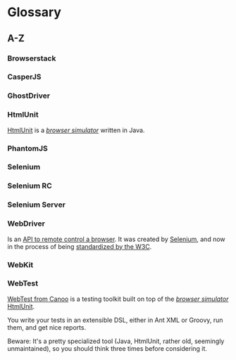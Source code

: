 # Glossary

## A-Z

### Browserstack

### CasperJS

### GhostDriver

### HtmlUnit

[HtmlUnit](https://en.wikipedia.org/wiki/HtmlUnit) is a *[browser simulator](clients.md#browser-simulators)* written in Java.

### PhantomJS

### Selenium

### Selenium RC

### Selenium Server

### WebDriver

Is an [API to remote control a browser](#remote-control-apis). It was created by [Selenium](#selenium), and now in the process of being [standardized by the W3C](https://w3c.github.io/webdriver/webdriver-spec.html).

### WebKit

### WebTest

[WebTest from Canoo](http://webtest.canoo.com/webtest/manual/WebTestHome.html) is a testing toolkit built on top of the *[browser simulator](clients.md#browser-simulators)* [HtmlUnit](#htmlunit).

You write your tests in an extensible DSL, either in Ant XML or Groovy, run them, and get nice reports.

Beware: It's a pretty specialized tool (Java, HtmlUnit, rather old, seemingly unmaintained), so you should think three times before considering it.
